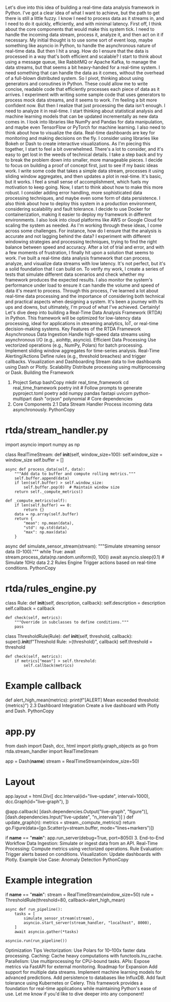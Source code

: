 Let's dive into this idea of building a real-time data analysis framework in Python. I've got a clear idea of what I want to achieve, but the path to get there is still a little fuzzy. I know I need to process data as it streams in, and I need to do it quickly, efficiently, and with minimal latency.
First off, I think about the core components that would make this system tick. I need to handle the incoming data stream, process it, analyze it, and then act on it if necessary. My initial thought is to use some sort of event loop, maybe something like asyncio in Python, to handle the asynchronous nature of real-time data.
But then I hit a snag. How do I ensure that the data is processed in a way that's both efficient and scalable? I start to think about using a message queue, like RabbitMQ or Apache Kafka, to manage the data streams, but that seems a bit heavy-handed for a real-time system. I need something that can handle the data as it comes, without the overhead of a full-blown distributed system.
So I pivot, thinking about using generators and coroutines in Python. These could allow me to write concise, readable code that efficiently processes each piece of data as it arrives. I experiment with writing some sample code that uses generators to process mock data streams, and it seems to work. I'm feeling a bit more confident now.
But then I realize that just processing the data isn't enough. I need to analyze it in real-time. I start thinking about statistical analysis and machine learning models that can be updated incrementally as new data comes in. I look into libraries like NumPy and Pandas for data manipulation, and maybe even TensorFlow or PyTorch for machine learning.
I also need to think about how to visualize the data. Real-time dashboards are key for monitoring and making decisions on the fly. I consider using libraries like Bokeh or Dash to create interactive visualizations.
As I'm piecing this together, I start to feel a bit overwhelmed. There's a lot to consider, and it's easy to get lost in the weeds of technical details. I take a step back and try to break the problem down into smaller, more manageable pieces. I decide to focus on building a proof of concept first, just to see if my basic ideas work.
I write some code that takes a simple data stream, processes it using sliding window aggregates, and then updates a plot in real-time. It's basic, but it works. I feel a small sense of accomplishment, which fuels my motivation to keep going.
Now, I start to think about how to make this more robust. I consider adding error handling, more sophisticated data processing techniques, and maybe even some form of data persistence. I also think about how to deploy this system in a production environment, considering scalability and fault tolerance.
I decide to use Docker for containerization, making it easier to deploy my framework in different environments. I also look into cloud platforms like AWS or Google Cloud for scaling the system as needed.
As I'm working through these ideas, I come across some challenges. For instance, how do I ensure that the analysis is accurate and not lagging behind the data? I experiment with different windowing strategies and processing techniques, trying to find the right balance between speed and accuracy.
After a lot of trial and error, and with a few moments of frustration, I finally hit upon a solution that seems to work. I've built a real-time data analysis framework that can process, analyze, and visualize data streams with low latency. It's not perfect, but it's a solid foundation that I can build on.
To verify my work, I create a series of tests that simulate different data scenarios and check whether my framework produces the expected results. I also monitor the system's performance under load to ensure it can handle the volume and speed of data it's meant to process.
Through this process, I've learned a lot about real-time data processing and the importance of considering both technical and practical aspects when designing a system. It's been a journey with its ups and downs, but ultimately, I'm proud of what I've achieved.
Certainly! Let's dive deep into building a Real-Time Data Analysis Framework (RTDA) in Python. This framework will be optimized for low-latency data processing, ideal for applications in streaming analytics, IoT, or real-time decision-making systems.
Key Features of the RTDA Framework
Asynchronous Data Ingestion
Handle high-speed data streams using asynchronous I/O (e.g., aiohttp, asyncio).
Efficient Data Processing
Use vectorized operations (e.g., NumPy, Polars) for batch processing.
Implement sliding window aggregates for time-series analysis.
Real-Time Alerting/Actions
Define rules (e.g., threshold breaches) and trigger callbacks.
Visualization and Dashboarding
Stream data to live dashboards using Dash or Plotly.
Scalability
Distribute processing using multiprocessing or Dask.
Building the Framework
1. Project Setup
bashCopy
mkdir real_time_framework
cd real_time_framework
poetry init  # Follow prompts to generate pyproject.toml
poetry add numpy pandas fastapi uvicorn python-multipart dash "orjson" polynomial  # Core dependencies
2. Core Components
2.1 Data Stream Handler
Process incoming data asynchronously.
PythonCopy
# rtda/stream_handler.py
import asyncio
import numpy as np

class RealTimeStream:
    def __init__(self, window_size=100):
        self.window_size = window_size
        self.buffer = []

    async def process_data(self, data):
        """Add data to buffer and compute rolling metrics."""
        self.buffer.append(data)
        if len(self.buffer) > self.window_size:
            self.buffer.pop(0)  # Maintain window size
        return self._compute_metrics()

    def _compute_metrics(self):
        if len(self.buffer) == 0:
            return {}
        data = np.array(self.buffer)
        return {
            "mean": np.mean(data),
            "std": np.std(data),
            "max": np.max(data)
        }

async def simulate_sensor_stream(stream):
    """Simulate streaming sensor data (0-100)."""
    while True:
        await stream.process_data(np.random.uniform(0, 100))
        await asyncio.sleep(0.1)  # Simulate 10Hz data
2.2 Rules Engine
Trigger actions based on real-time conditions.
PythonCopy
# rtda/rules_engine.py
class Rule:
    def __init__(self, description, callback):
        self.description = description
        self.callback = callback

    def check(self, metrics):
        """Override in subclasses to define conditions."""
        pass

class ThresholdRule(Rule):
    def __init__(self, threshold, callback):
        super().__init__(f"Threshold Rule: >{threshold}", callback)
        self.threshold = threshold

    def check(self, metrics):
        if metrics["mean"] > self.threshold:
            self.callback(metrics)

# Example callback
def alert_high_mean(metrics):
    print(f"[ALERT] Mean exceeded threshold: {metrics}")
2.3 Dashboard Integration
Create a live dashboard with Plotly and Dash.
PythonCopy
# app.py
from dash import Dash, dcc, html
import plotly.graph_objects as go
from rtda.stream_handler import RealTimeStream

app = Dash(__name__)
stream = RealTimeStream(window_size=50)

# Layout
app.layout = html.Div([
    dcc.Interval(id="live-update", interval=1000),
    dcc.Graph(id="live-graph"),
])

@app.callback(
    [dash.dependencies.Output("live-graph", "figure")],
    [dash.dependencies.Input("live-update", "n_intervals")]
)
def update_graph(n):
    metrics = stream._compute_metrics()
    return go.Figure(data=[go.Scatter(y=stream.buffer, mode="lines+markers")])

if __name__ == "__main__":
    app.run_server(debug=True, port=8050)
3. End-to-End Workflow
Data Ingestion: Simulate or ingest data from an API.
Real-Time Processing: Compute metrics using vectorized operations.
Rule Evaluation: Trigger alerts based on conditions.
Visualization: Update dashboards with Plotly.
Example Use Case: Anomaly Detection
PythonCopy
# Example integration
if __name__ == "__main__":
    stream = RealTimeStream(window_size=50)
    rule = ThresholdRule(threshold=80, callback=alert_high_mean)
    
    async def run_pipeline():
        tasks = [
            simulate_sensor_stream(stream),
            asyncio.start_server(stream_handler, "localhost", 8000),
        ]
        await asyncio.gather(*tasks)
    
    asyncio.run(run_pipeline())
Optimization Tips
Vectorization: Use Polars for 10–100x faster data processing.
Caching: Cache heavy computations with functools.lru_cache.
Parallelism: Use multiprocessing for CPU-bound tasks.
APIs: Expose metrics via FastAPI for external monitoring.
Roadmap for Expansion
Add support for multiple data streams.
Implement machine learning models for advanced predictions.
Add persistence to databases like InfluxDB.
Add fault tolerance using Kubernetes or Celery.
This framework provides a foundation for real-time applications while maintaining Python's ease of use. Let me know if you'd like to dive deeper into any component!
